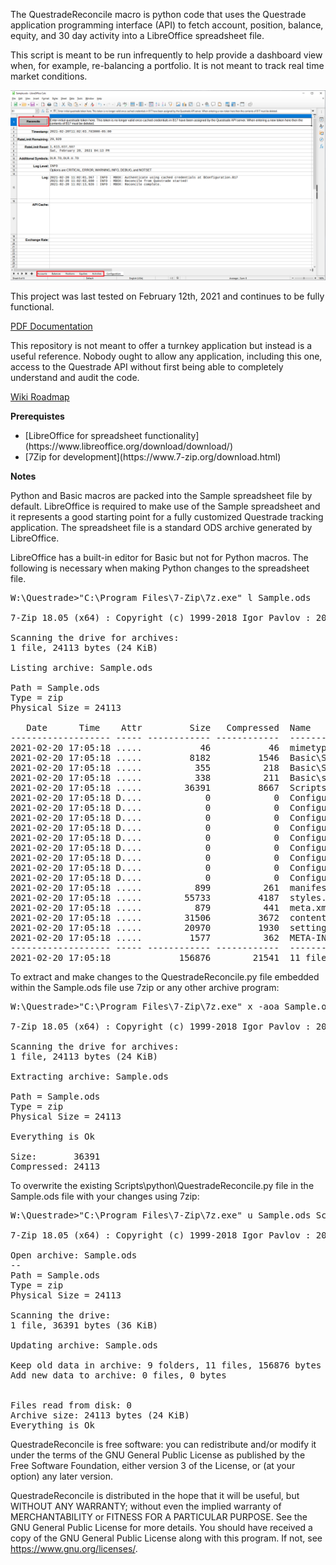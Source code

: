 The QuestradeReconcile macro is python code that uses the Questrade application programming interface (API) to fetch account, position, balance, equity, and 30 day activity into a LibreOffice spreadsheet file.

This script is meant to be run infrequently to help provide a dashboard view when, for example, re-balancing a portfolio. It is not meant to track real time market conditions.

![Figure 1: Run the QuestradeReconcile Python Macro](Documentation/RunQuestradeMacro.png?raw=True "Figure 1: Run the QuestradeReconcile Python Macro")

This project was last tested on February 12th, 2021 and continues  to be fully functional.

[PDF Documentation](Documentation/QuestradeMacroDocumentation.pdf?raw=True)

This repository is not meant to offer a turnkey application but instead is a useful reference. Nobody ought to allow any application, including this one, access to the Questrade API without first being able to completely understand and audit the code.

[Wiki Roadmap](https://github.com/kerouac01850/questrade-reconcile/wiki)

**Prerequistes**

<ul>
   <li>[LibreOffice for spreadsheet functionality](https://www.libreoffice.org/download/download/)</li>
   <li>[7Zip for development](https://www.7-zip.org/download.html)</li>
</ul>

**Notes**

Python and Basic macros are packed into the Sample spreadsheet file by default. LibreOffice is required to make use of the Sample spreadsheet and it represents a good starting point for a fully customized Questrade tracking application. The spreadsheet file is a standard ODS archive generated by LibreOffice.

LibreOffice has a built-in editor for Basic but not for Python macros. The following is necessary when making Python changes to the spreadsheet file.

<pre>
W:\Questrade>"C:\Program Files\7-Zip\7z.exe" l Sample.ods

7-Zip 18.05 (x64) : Copyright (c) 1999-2018 Igor Pavlov : 2018-04-30

Scanning the drive for archives:
1 file, 24113 bytes (24 KiB)

Listing archive: Sample.ods

Path = Sample.ods
Type = zip
Physical Size = 24113

   Date      Time    Attr         Size   Compressed  Name
------------------- ----- ------------ ------------  ------------------------
2021-02-20 17:05:18 .....           46           46  mimetype
2021-02-20 17:05:18 .....         8182         1546  Basic\Standard\QuestDashboard.xml
2021-02-20 17:05:18 .....          355          218  Basic\Standard\script-lb.xml
2021-02-20 17:05:18 .....          338          211  Basic\script-lc.xml
2021-02-20 17:05:18 .....        36391         8667  Scripts\python\QuestradeReconcile.py
2021-02-20 17:05:18 D....            0            0  Configurations2\images\Bitmaps
2021-02-20 17:05:18 D....            0            0  Configurations2\floater
2021-02-20 17:05:18 D....            0            0  Configurations2\accelerator
2021-02-20 17:05:18 D....            0            0  Configurations2\menubar
2021-02-20 17:05:18 D....            0            0  Configurations2\progressbar
2021-02-20 17:05:18 D....            0            0  Configurations2\popupmenu
2021-02-20 17:05:18 D....            0            0  Configurations2\statusbar
2021-02-20 17:05:18 D....            0            0  Configurations2\toolbar
2021-02-20 17:05:18 D....            0            0  Configurations2\toolpanel
2021-02-20 17:05:18 .....          899          261  manifest.rdf
2021-02-20 17:05:18 .....        55733         4187  styles.xml
2021-02-20 17:05:18 .....          879          441  meta.xml
2021-02-20 17:05:18 .....        31506         3672  content.xml
2021-02-20 17:05:18 .....        20970         1930  settings.xml
2021-02-20 17:05:18 .....         1577          362  META-INF\manifest.xml
------------------- ----- ------------ ------------  ------------------------
2021-02-20 17:05:18             156876        21541  11 files, 9 folders
</pre>

To extract and make changes to the QuestradeReconcile.py file embedded within the Sample.ods file use 7zip or any other archive program:

<pre>
W:\Questrade>"C:\Program Files\7-Zip\7z.exe" x -aoa Sample.ods Scripts\python\QuestradeReconcile.py

7-Zip 18.05 (x64) : Copyright (c) 1999-2018 Igor Pavlov : 2018-04-30

Scanning the drive for archives:
1 file, 24113 bytes (24 KiB)

Extracting archive: Sample.ods

Path = Sample.ods
Type = zip
Physical Size = 24113

Everything is Ok

Size:       36391
Compressed: 24113
</pre>

To overwrite the existing Scripts\python\QuestradeReconcile.py file in the Sample.ods file with your changes using 7zip:

<pre>
W:\Questrade>"C:\Program Files\7-Zip\7z.exe" u Sample.ods Scripts\python\QuestradeReconcile.py

7-Zip 18.05 (x64) : Copyright (c) 1999-2018 Igor Pavlov : 2018-04-30

Open archive: Sample.ods
--
Path = Sample.ods
Type = zip
Physical Size = 24113

Scanning the drive:
1 file, 36391 bytes (36 KiB)

Updating archive: Sample.ods

Keep old data in archive: 9 folders, 11 files, 156876 bytes (154 KiB)
Add new data to archive: 0 files, 0 bytes


Files read from disk: 0
Archive size: 24113 bytes (24 KiB)
Everything is Ok
</pre>

QuestradeReconcile is free software: you can redistribute and/or modify it under the terms of the GNU General Public License as published by the Free Software Foundation, either version 3 of the License, or (at your option) any later version.

QuestradeReconcile is distributed in the hope that it will be useful, but WITHOUT ANY WARRANTY; without even the implied warranty of MERCHANTABILITY or FITNESS FOR A PARTICULAR PURPOSE.  See the GNU General Public License for more details. You should have received a copy of the GNU General Public License along with this program.  If not, see https://www.gnu.org/licenses/.
